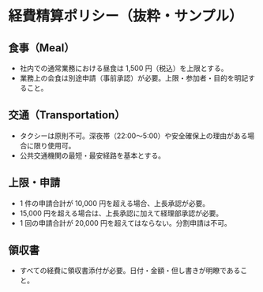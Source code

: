 # 経費精算ポリシー（抜粋・サンプル）

## 食事（Meal）
- 社内での通常業務における昼食は 1,500 円（税込）を上限とする。
- 業務上の会食は別途申請（事前承認）が必要。上限・参加者・目的を明記すること。

## 交通（Transportation）
- タクシーは原則不可。深夜帯（22:00〜5:00）や安全確保上の理由がある場合に限り使用可。
- 公共交通機関の最短・最安経路を基本とする。

## 上限・申請
- 1 件の申請合計が 10,000 円を超える場合、上長承認が必要。
- 15,000 円を超える場合は、上長承認に加えて経理部承認が必要。
- 1 回の申請合計が 20,000 円を超えてはならない。分割申請は不可。

## 領収書
- すべての経費に領収書添付が必要。日付・金額・但し書きが明瞭であること。


